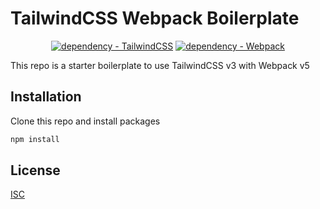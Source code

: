 # TailwindCSS Webpack Boilerplate

<div align="center">

[![dependency - TailwindCSS](https://img.shields.io/badge/TailwindCSS-^3.0.7-blue?logo=tailwindcss&logoColor=blue)](https://www.npmjs.com/package/TailwindCSS) [![dependency - Webpack](https://img.shields.io/badge/Webpack-^5.65.0-8DD6F9?logo=webpack&logoColor=white)](https://www.npmjs.com/package/Webpack)

</div>

This repo is a starter boilerplate to use TailwindCSS v3 with Webpack v5

## Installation

Clone this repo and install packages

```sh
npm install
```

## License

[ISC](https://opensource.org/licenses/ISC)
